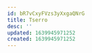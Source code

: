 ```yaml
---
id: bR7vCxyFVzs3yXxgaQNrG
title: Tserro
desc: ''
updated: 1639945971252
created: 1639945971252
---
```


